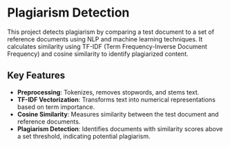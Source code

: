 # Plagiarism Detection

This project detects plagiarism by comparing a test document to a set of reference documents using NLP and machine learning techniques. It calculates similarity using TF-IDF (Term Frequency-Inverse Document Frequency) and cosine similarity to identify plagiarized content.

## Key Features

- **Preprocessing**: Tokenizes, removes stopwords, and stems text.
- **TF-IDF Vectorization**: Transforms text into numerical representations based on term importance.
- **Cosine Similarity**: Measures similarity between the test document and reference documents.
- **Plagiarism Detection**: Identifies documents with similarity scores above a set threshold, indicating potential plagiarism.
